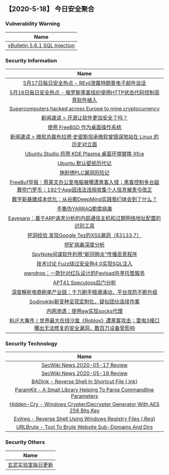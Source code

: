 
 ##   【2020-5-18】 今日安全聚合


###  						       							Vulnerability Warning

|                             Name                             |
| :----------------------------------------------------------: |
|[vBulletin 5.6.1 SQL Injection](https://cxsecurity.com/issue/WLB-2020050139)|

### 						        							Security Information
|                             Name                                    |
| :----------------------------------------------------------: |
|[5月17日每日安全热点 - REvil泄露特朗普电子邮件谈话](https://www.anquanke.com/post/id/205463)|
|[5月16日每日安全热点 - 俄罗斯黑客组织使用HTTP状态代码控制恶意软件植入](https://www.anquanke.com/post/id/205451)|
|[Supercomputers hacked across Europe to mine cryptocurrency](https://www.zdnet.com/article/supercomputers-hacked-across-europe-to-mine-cryptocurrency/#ftag=RSSbaffb68)|
|[新闻速读 &gt; 开源让软件更加安全了吗？](https://linux.cn/article-12226-1.html?utm_source=rss&utm_medium=rss)|
|[使用 FreeBSD 作为桌面操作系统](https://linux.cn/article-12225-1.html?utm_source=rss&utm_medium=rss)|
|[新闻速读 &gt; 微软总裁布拉德·史密斯坦承微软曾错误地站在 Linux 的历史对立面](https://linux.cn/article-12224-1.html?utm_source=rss&utm_medium=rss)|
|[Ubuntu Studio 将用 KDE Plasma 桌面环境替换 Xfce](https://linux.cn/article-12223-1.html?utm_source=rss&utm_medium=rss)|
|[Ubuntu 默认壁纸历代记](https://linux.cn/article-12222-1.html?utm_source=rss&utm_medium=rss)|
|[施耐德PLC漏洞历险记](https://www.freebuf.com/articles/ics-articles/234714.html)|
|[FreeBuf早报｜蔡英文办公室电脑被曝遭黑客入侵；黑客控制多台超算挖门罗币；192个App因违法违规收集个人信息被责令改正](https://www.freebuf.com/news/236936.html)|
|[数字新基建成本优化：从谷歌DeepMind实践我们体会到了什么？](https://www.freebuf.com/articles/neopoints/236567.html)|
|[手撕伪YARRAQ勒索病毒](https://www.freebuf.com/articles/system/236545.html)|
|[Eavesarp：基于ARP请求分析的内部通信主机和过期网络地址配置的识别工具](https://www.freebuf.com/articles/network/234256.html)|
|[挖洞经验  发现Google Tez的XSS漏洞（$3133.7）](https://www.freebuf.com/vuls/234084.html)|
|[挖矿病毒深度分析](https://www.freebuf.com/articles/system/234492.html)|
|[SpyNote间谍软件利用“新冠肺炎”传播恶意程序](https://www.freebuf.com/articles/terminal/234127.html)|
|[技术讨论  Fuzz绕过安全狗4.0实现SQL注入](https://www.freebuf.com/articles/web/234487.html)|
|[pwndrop：一款针对红队设计的Payload共享托管服务](https://www.freebuf.com/articles/network/234806.html)|
|[APT41 Speculoos后门分析](https://www.freebuf.com/articles/network/233776.html)|
|[深度解析电商刷单产业链：千万刷手暗潮涌动，平台攻防不断升级](https://www.freebuf.com/articles/network/236258.html)|
|[Sodinokibi新变种呈现定制化，疑似团伙连续作案](https://www.freebuf.com/articles/system/234366.html)|
|[内网渗透：使用ew实现socks代理](https://www.freebuf.com/sectool/234254.html)|
|[BUF大事件丨世界最大在线沙盒《Roblox》遭黑客攻击；雷电3接口曝出无法修复的安全漏洞，数百万设备受影响](https://www.freebuf.com/news/236903.html)|

### 						        							Security  Technology
|                             Name                                    |
| :----------------------------------------------------------: |
|[SecWiki News 2020-05-17 Review](http://www.sec-wiki.com/?2020-05-17)|
|[SecWiki News 2020-05-16 Review](http://www.sec-wiki.com/?2020-05-16)|
|[BADlnk - Reverse Shell In Shortcut File (.lnk)](http://www.kitploit.com/2020/05/badlnk-reverse-shell-in-shortcut-file.html)|
|[ParamKit - A Small Library Helping To Parse Commandline Parameters](http://www.kitploit.com/2020/05/paramkit-small-library-helping-to-parse.html)|
|[Hidden-Cry - Windows Crypter/Decrypter Generator With AES 256 Bits Key](http://www.kitploit.com/2020/05/hidden-cry-windows-crypterdecrypter.html)|
|[Evilreg - Reverse Shell Using Windows Registry Files (.Reg)](http://www.kitploit.com/2020/05/evilreg-reverse-shell-using-windows.html)|
|[URLBrute - Tool To Brute Website Sub-Domains And Dirs](http://www.kitploit.com/2020/05/urlbrute-tool-to-brute-website-sub.html)|

### 						        							Security  Others
|                             Name                                    |
| :----------------------------------------------------------: |
|[玄武实验室每日更新](https://weibo.com/p/1006065582522936/wenzhang?from=page_100606_profile&wvr=6&mod=wenzhangmore)|

